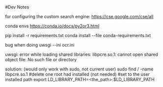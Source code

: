 #Dev Notes

for configuring the custom search engine: 
https://cse.google.com/cse/all

conda envs
https://conda.io/docs/py2or3.html

pip install -r requirements.txt
conda install --file conda-requirements.txt

bug when doing uwsgi --ini ocr.ini

uwsgi: error while loading shared libraries: libpcre.so.1: cannot open shared object file: No such file or directory

solution: (would only work with sudo, not current user)
sudo find / -name libpcre.so.1
#delete one root had installed (not needed)
#set to the user installed path
export LD_LIBRARY_PATH=<the_path>:$LD_LIBRARY_PATH

